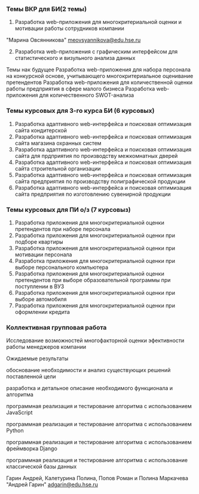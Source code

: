 ### Темы ВКР для БИ(2 темы)

1. Разработка web-приложения  для многокритериальной оценки и мотивации работы сотрудников компании

"Марина Овсянникова" <meovsyannikova@edu.hse.ru>


2. Разработка web-приложения с графическим интерфейсом для статистического и визульного анализа данных



Темы нак будущее
Разработка web-приложения для набора персонала на конкурсной основе, учитывающего многокритериальное оценивание претендентов
Разработка web-приложения для количественной оценки работы предприятия в сфере малого бизнеса
Разработка web-приложения для  количественного SWOT-анализа


### Темы курсовых для 3-го курса БИ (6 курсовых)
1. Разработка адаптивного web-интерфейса  и поисковая оптимизация  сайта  кондитерской
2. Разработка адаптивного  web-интерфейса  и поисковая оптимизация сайта магазина  охранных систем
3. Разработка адаптивного  web-интерфейса  и поисковая оптимизация сайта для прдприятия по производству межкомнатных дверей
4. Разработка адаптивного  web-интерфейса  и поисковая оптимизация  сайта строительной организации 
5. Разработка адаптивного  web-интерфейса  и поисковая оптимизация  сайта предприятия по производству полиграфической продукции
6. Разработка адаптивного  web-интерфейса  и поисковая оптимизация  сайта предприятия по изготовлению сувенирной продукции


### Темы курсовых для ПИ  о/з (7 курсовыз)

1. Разработка приложения для многокритериальной оценки претендентов при наборе персонала
2. Разработка приложения для многокритериальной оценки при подборе квартиры 
3. Разработка приложения для многокритериальной оценки при мотивации персонала
4. Разработка приложения для многокритериальной оценки при выборе персонального компьютера
5. Разработка приложения для многокритериальной оценки претендентов при  выборе образовательной программы при поступлении в ВУЗ
6. Разработка приложения для многокритериальной оценки при выборе автомобиля
7. Разработка приложения для многокритериальной оценки при оформлении кредита

### Коллективная групповая работа

Исследование возможностей многофакторной оценки эфективности работы менеджеров компании

Ожидаемые результаты

обоснование необходимости и анализ существующих решений поставленной цели

разработка и детальное описание необходимого функционала и алгоритма

программная реализация и тестирование алгоритма с использованием JavaScript

программная реализация и тестирование алгоритма с использованием Python

программная реализация и тестирование алгоритма с использованием фреймворка Django

программная реализация и тестирование алгоритма с использование классической базы данных

Гарин Андрей, Калетурина Полина, Попов Роман и Полина Маркачева
"Андрей Гарин" <adgarin@edu.hse.ru>
